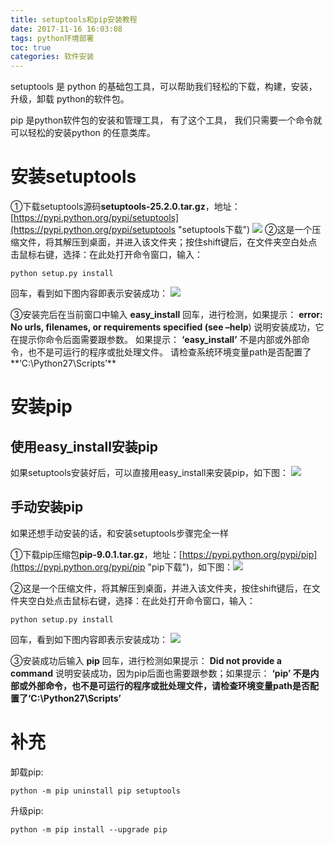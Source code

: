 ```yaml
---
title: setuptools和pip安装教程
date: 2017-11-16 16:03:08
tags: python环境部署
toc: true
categories: 软件安装
---
```

setuptools 是 python 的基础包工具，可以帮助我们轻松的下载，构建，安装，升级，卸载 python的软件包。

pip 是python软件包的安装和管理工具， 有了这个工具， 我们只需要一个命令就可以轻松的安装python 的任意类库。

<!--more-->
# 安装setuptools
①下载setuptools源码**setuptools-25.2.0.tar.gz**，地址：[https://pypi.python.org/pypi/setuptools](https://pypi.python.org/pypi/setuptools "setuptools下载") 
![](https://i.imgur.com/a29kEga.png)
②这是一个压缩文件，将其解压到桌面，并进入该文件夹；按住shift键后，在文件夹空白处点击鼠标右键，选择：在此处打开命令窗口，输入：
	
	python setup.py install

回车，看到如下图内容即表示安装成功：
![](https://i.imgur.com/epT3f5n.png)

③安装完后在当前窗口中输入 **easy_install** 回车，进行检测，如果提示： 
**error: No urls, filenames, or requirements specified (see –help**) 说明安装成功，它在提示你命令后面需要跟参数。 如果提示： **‘easy_install’** 不是内部或外部命令，也不是可运行的程序或批处理文件。 请检查系统环境变量path是否配置了**‘C:\Python27\Scripts’**


# 安装pip
## 使用easy_install安装pip
如果setuptools安装好后，可以直接用easy_install来安装pip，如下图：
![](https://i.imgur.com/I0axT0o.png)
## 手动安装pip
如果还想手动安装的话，和安装setuptools步骤完全一样

①下载pip压缩包**pip-9.0.1.tar.gz**，地址：[https://pypi.python.org/pypi/pip](https://pypi.python.org/pypi/pip "pip下载")，如下图：![](https://i.imgur.com/gGKpfRK.png)

②这是一个压缩文件，将其解压到桌面，并进入该文件夹，按住shift键后，在文件夹空白处点击鼠标右键，选择：在此处打开命令窗口，输入：
	
	python setup.py install 

回车，看到如下图内容即表示安装成功：
![](https://i.imgur.com/vZev7uY.png)

③安装成功后输入 **pip** 回车，进行检测如果提示： **Did not provide a command** 说明安装成功，因为pip后面也需要跟参数；如果提示： **‘pip’ **不是内部或外部命令，也不是可运行的程序或批处理文件，请检查环境变量path是否配置了**‘C:\Python27\Scripts’**

# 补充
卸载pip:

	python -m pip uninstall pip setuptools
升级pip:

	python -m pip install --upgrade pip


